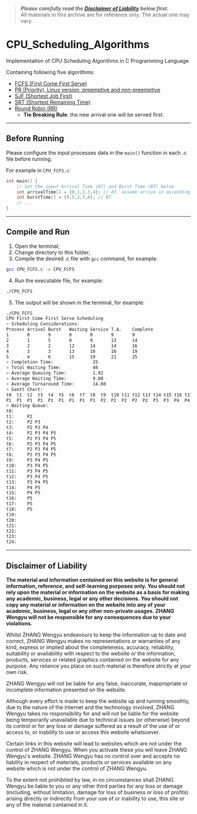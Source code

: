 > ***Please carefully read the [Disclaimer of Liability](#disclaimer-of-liability) below first.***  
> All materials in this archive are for reference only. The actual one may vary.

# CPU_Scheduling_Algorithms
Implementation of CPU Scheduling Algorithms in C Programming Language

Containing following five algorithms:

- [FCFS (First Come First Serve)](CPU_FCFS.c)
- [PR (Priority), Linux version, preemptive and non-preemptive](CPU_PR.c)
- [SJF (Shortest Job First)](CPU_SJF.c)
- [SRT (Shortest Remaining Time)](CPU_SRT.c)
- [Round Robin (RR)](CPU_SRT.c)
  - **Tie Breaking Rule**: the new arrival one will be served first.

---

## Before Running
Please configure the input processes data in the `main()` function in each .c file before running.


For example in `CPU_FCFS.c`:

```c
int main() {
    // Set the input Arrival Time (AT) and Burst Time (BT) below
    int arrivalTime[] = {0,1,2,3,4}; // AT, assume arrive in ascending order
    int burstTime[] = {9,5,2,3,6}; // BT
    // ...
}
```

---

## Compile and Run

1. Open the terminal;
2. Change directory to this folder;
3. Compile the desired .c file with `gcc` command, for example:

```bash
gcc CPU_FCFS.c -o CPU_FCFS
```
4. Run the executable file, for example:

```bash
./CPU_FCFS
```
5. The output will be shown in the terminal, for example:

```bash
./CPU_FCFS
CPU First Come First Serve Scheduling
> Scheduling Considerations:
Process Arrival Burst   Waiting Service T.A.    Complete
1       0       9       0       0       9       9
2       1       5       8       9       13      14
3       2       2       12      14      14      16
4       3       3       13      16      16      19
5       4       6       15      19      21      25
> Completion Time:               25
> Total Waiting Time:            48
> Average Queuing Time:          1.92 
> Average Waiting Time:          9.60 
> Average Turnaround Time:       14.60 
> Gantt Chart: 
t0  t1  t2  t3  t4  t5  t6  t7  t8  t9  t10 t11 t12 t13 t14 t15 t16 t17 t18 t19 t20 t21 t22 t23 t24 t25 
P1  P1  P1  P1  P1  P1  P1  P1  P1  P2  P2  P2  P2  P2  P3  P3  P4  P4  P4  P5  P5  P5  P5  P5  P5  End
> Waiting Queue: 
t0:
t1:     P2 
t2:     P2 P3 
t3:     P2 P3 P4 
t4:     P2 P3 P4 P5 
t5:     P2 P3 P4 P5 
t6:     P2 P3 P4 P5 
t7:     P2 P3 P4 P5 
t8:     P2 P3 P4 P5 
t9:     P3 P4 P5 
t10:    P3 P4 P5 
t11:    P3 P4 P5 
t12:    P3 P4 P5 
t13:    P3 P4 P5 
t14:    P4 P5 
t15:    P4 P5 
t16:    P5 
t17:    P5 
t18:    P5 
t19:
t20:
t21:
t22:
t23:
t24:
```

---

## Disclaimer of Liability

**The material and information contained on this website is for general information, reference, and self-learning purposes only. You should not rely upon the material or information on the website as a basis for making any academic, business, legal or any other decisions. You should not copy any material or information on the website into any of your academic, business, legal or any other non-private usages. ZHANG Wengyu will not be responsible for any consequences due to your violations.**


Whilst ZHANG Wengyu endeavours to keep the information up to date and correct, ZHANG Wengyu makes no representations or warranties of any kind, express or implied about the completeness, accuracy, reliability, suitability or availability with respect to the website or the information, products, services or related graphics contained on the website for any purpose. Any reliance you place on such material is therefore strictly at your own risk.


ZHANG Wengyu will not be liable for any false, inaccurate, inappropriate or incomplete information presented on the website.


Although every effort is made to keep the website up and running smoothly, due to the nature of the Internet and the technology involved, ZHANG Wengyu takes no responsibility for and will not be liable for the website being temporarily unavailable due to technical issues (or otherwise) beyond its control or for any loss or damage suffered as a result of the use of or access to, or inability to use or access this website whatsoever.


Certain links in this website will lead to websites which are not under the control of ZHANG Wengyu. When you activate these you will leave ZHANG Wengyu's  website. ZHANG Wengyu has no control over and accepts no liability in respect of materials, products or services available on any website which is not under the control of ZHANG Wengyu.


To the extent not prohibited by law, in no circumstances shall ZHANG Wengyu be liable to you or any other third parties for any loss or damage (including, without limitation, damage for loss of business or loss of profits) arising directly or indirectly from your use of or inability to use, this site or any of the material contained in it.
